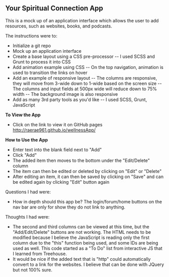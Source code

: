 ## Your Spiritual Connection App

This is a mock up of an application interface which allows the user to add resources, such as websites, books, and podcasts.

The instructions were to:
+ Initialize a git repo
+ Mock up an application interface
+ Create a base layout using a CSS pre-processor
-- I used SCSS and Grunt to process it into CSS
+ Add animation example using CSS
-- On the top navigation, animation is used to transition the links on hover
+ Add an example of responsive layout
-- The columns are responsive, they will move from 3-wide down to 1-wide based on the screen size
-- The columns and input fields at 500px wide will reduce down to 75% width
-- The background image is also responsive
+ Add as many 3rd party tools as you'd like
-- I used SCSS, Grunt, JavaScript

**To View the App**
+ Click on the link to view it on GitHub pages
http://raerae961.github.io/wellnessApp/

**How to Use the App**
+ Enter text into the blank field next to "Add"
+ Click "Add"
+ The added item then moves to the bottom under the "Edit/Delete" column
+ The item can then be edited or deleted by clicking on "Edit" or "Delete"
+ After editing an item, it can then be saved by clicking on "Save" and can be edited again by clicking "Edit" button again

Questions I had were:
+ How in depth should this app be? The login/forum/home buttons on the nav bar are only for show they do not link to anything.


Thoughts I had were:
+ The second and third columns can be viewed at this time, but the "Add/Edit/Delete" buttons are not working. The HTML needs to be modified because I believe the JavaScript is reading only the first column due to the "this" function being used, and some IDs are being used as well. This code started as a "To Do" list from interactive JS that I learned from Treehouse.
+ It would be nice if the added text that is "http" could automatically convert to a link for the websites. I believe that can be done with JQuery but not 100% sure.